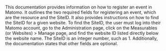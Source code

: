 This documentation provides information on how to register an event in Matomo. It outlines the two required fields for registering an event, which are the resource and the SiteID. It also provides instructions on how to find the SiteID for a given website. To find the SiteID, the user must log into their Matomo account, go to the Administration page, click on the Measurables (or Websites) > Manage page, and find the website ID listed directly below the website name. The SiteID is an integer number, such as 1. Additionally, the documentation states that other fields are optional.